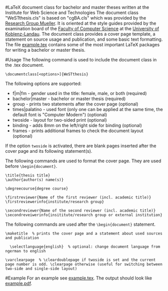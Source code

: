 #LaTeX document class for bachelor and master theses written at the Institute for Web Science and Technologies
The document class "WeSTthesis.cls" is based on "cgBA.cls" which was provided by the [Research Group Mueller](http://www.uni-koblenz-landau.de/koblenz/fb4/institute/icv/agmueller). It is oriented at the style guides provided by the examination board of the [Faculty of Computer Science](http://www.uni-koblenz-landau.de/campus-koblenz/fb4) at the [University of Koblenz-Landau](http://www.uni-koblenz-landau.de/). The document class provides a cover page template, a statement on source usage and publication, and some basic text formatting. The file [example.tex](example.tex) contains some of the most important LaTeX packages for writing a bachelor or master thesis.

#Usage
The following command is used to include the document class in the .tex document.

    \documentclass[<options>]{WeSTthesis}

The following options are supported:

- f|m|fm          - gender used in the title: female, male, or both (required)
- bachelor|master - bachelor or master thesis (required)
- group           - prints two statements after the cover page (optional)
- times|palatino	- used font (only one can be applied at the same time, the default font is "Computer Modern") (optional)
- twoside         - layout for two-sided print (optional)
- binding         - adds 8mm on the left/right side for binding (optional)
- frames          - prints additional frames to check the document layout (optional)

If the option `twoside` is activated, there are blank pages inserted after the cover page and its following statement(s).

The following commands are used to format the cover page. They are used before `\begin{document}`.

    \title{thesis title}
    \author{author(s) name(s)}

    \degreecourse{degree course}

    \firstreviewer{Name of the first reviewer (incl. academic title)}
    \firstreviewerinfo{institute/research group}

    \secondreviewer{Name of the second reviewer (incl. academic title)}
    \secondreveiwerinfo{insititute/research group or external institution}

The following commands are used after the `\begin{document}` statement.

    \maketitle  % prints the cover page and a statement about used sources and publication

	  \selectlanguage{english}  % optional: change document language from ngerman to english

    \varclearpage  % \cleardoublepage if twoside is set and the current page number is odd. \clearpage otherwise (useful for switching between two-side and single-side layout)

#Example
For an example see [example.tex](example.tex). The output should look like [example.pdf](example.pdf).

